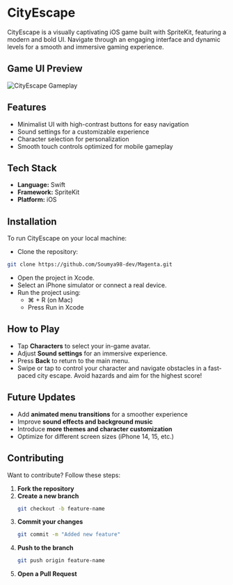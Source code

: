 # CityEscape

CityEscape is a visually captivating iOS game built with SpriteKit, featuring a modern and bold UI. Navigate through an engaging interface and dynamic levels for a smooth and immersive gaming experience.

## Game UI Preview

![CityEscape Gameplay](assets/demo.gif)

## Features

- Minimalist UI with high-contrast buttons for easy navigation
- Sound settings for a customizable experience
- Character selection for personalization
- Smooth touch controls optimized for mobile gameplay

## Tech Stack

- **Language:** Swift
- **Framework:** SpriteKit
- **Platform:** iOS

## Installation

To run CityEscape on your local machine:

- Clone the repository:

```sh
git clone https://github.com/Soumya98-dev/Magenta.git
```

- Open the project in Xcode.
- Select an iPhone simulator or connect a real device.
- Run the project using:
  - ⌘ + R (on Mac)
  - Press Run in Xcode

## How to Play

- Tap **Characters** to select your in-game avatar.
- Adjust **Sound settings** for an immersive experience.
- Press **Back** to return to the main menu.
- Swipe or tap to control your character and navigate obstacles in a fast-paced city escape. Avoid hazards and aim for the highest score!

## Future Updates

- Add **animated menu transitions** for a smoother experience
- Improve **sound effects and background music**
- Introduce **more themes and character customization**
- Optimize for different screen sizes (iPhone 14, 15, etc.)

## Contributing

Want to contribute? Follow these steps:

1. **Fork the repository**
2. **Create a new branch**
   ```sh
   git checkout -b feature-name
   ```
3. **Commit your changes**
   ```sh
   git commit -m "Added new feature"
   ```
4. **Push to the branch**
   ```sh
   git push origin feature-name
   ```
5. **Open a Pull Request**
